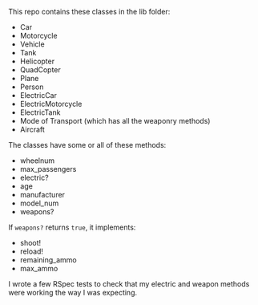 This repo contains these classes in the lib folder:
* Car
* Motorcycle
* Vehicle
* Tank
* Helicopter
* QuadCopter
* Plane
* Person
* ElectricCar
* ElectricMotorcycle
* ElectricTank
* Mode of Transport (which has all the weaponry methods)
* Aircraft

The classes have some or all of these methods:

* wheelnum
* max_passengers
* electric?
* age
* manufacturer
* model_num
* weapons?

If `weapons?` returns `true`, it implements:

* shoot!
* reload!
* remaining_ammo
* max_ammo

I wrote a few RSpec tests to check that my electric and weapon methods were working the way I was expecting.
